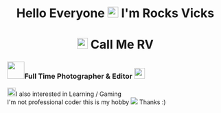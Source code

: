 <h1 align="center">Hello Everyone <img src="https://media.giphy.com/media/hvRJCLFzcasrR4ia7z/giphy.gif" width="25px"> I'm Rocks Vicks </h1>

# <h1 align="center"> <img src="https://media.giphy.com/media/cJZCSyWcO6xrwCEqdi/giphy.gif" width="25px"> Call Me RV </h1>
### <img src="https://media.giphy.com/media/VARsZP4OnIWUgKVouI/giphy.gif" width="40px">Full Time Photographer & Editor <img src="https://media.giphy.com/media/U4YLhjX4vz825EeTu0/giphy.gif" width="25px">
<img src="https://media.giphy.com/media/jsJDcwJ9qqaR0kQwmj/giphy.gif" width="20px">I also interested in Learning / Gaming <br>
I'm not professional coder this is my hobby 
<img src="https://media.giphy.com/media/zOvBKUUEERdNm/giphy.gif">
Thanks :)
